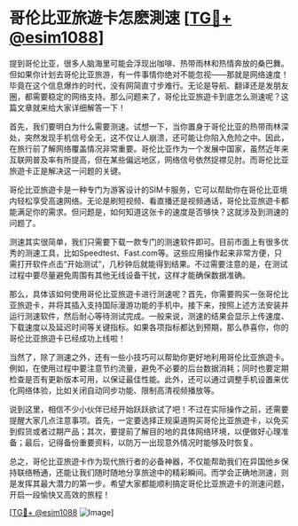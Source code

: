 # 哥伦比亚旅遊卡怎麽測速 [[TG💪+ @esim1088](https://t.me/s/esim1088)]

提到哥伦比亚，很多人脑海里可能会浮现出咖啡、热带雨林和热情奔放的桑巴舞。但如果你计划去哥伦比亚旅游，有一件事情你绝对不能忽视——那就是网络速度！毕竟在这个信息爆炸的时代，没有网简直寸步难行。无论是导航、翻译还是发朋友圈，都需要稳定的网络支持。那么问题来了，哥伦比亚旅遊卡到底怎么测速呢？这篇文章就来给大家详细解答一下！

首先，我们要明白为什么需要测速。试想一下，当你置身于哥伦比亚的热带雨林深处，突然发现手机信号全无，这不仅让人崩溃，还可能让你陷入危险之中。因此，在旅行前了解网络覆盖情况非常重要。哥伦比亚作为一个发展中国家，虽然近年来互联网普及率有所提高，但在某些偏远地区，网络信号依然捉襟见肘。而哥伦比亚旅遊卡正是解决这一问题的关键。

哥伦比亚旅遊卡是一种专门为游客设计的SIM卡服务，它可以帮助你在哥伦比亚境内轻松享受高速网络。无论是刷短视频、看直播还是视频通话，哥伦比亚旅遊卡都能满足你的需求。但问题是，如何知道这张卡的速度是否够快？这就涉及到测速的问题了。

测速其实很简单，我们只需要下载一款专门的测速软件即可。目前市面上有很多优秀的测速工具，比如Speedtest、Fast.com等。这些应用操作起来非常方便，只需打开软件点击“开始测试”，几秒钟后就能得到结果。不过需要注意的是，在测试过程中要尽量避免周围有其他无线设备干扰，这样才能确保数据准确。

那么，具体该如何使用哥伦比亚旅遊卡进行测速呢？首先，你需要购买一张哥伦比亚旅遊卡，并将其插入支持国际漫游功能的手机中。接下来，按照上述方法安装并运行测速软件，然后耐心等待测试完成。一般来说，测速的结果会显示上传速度、下载速度以及延迟时间等关键指标。如果各项指标都达到预期，那么恭喜你，你的哥伦比亚旅遊卡已经成功上线啦！

当然了，除了测速之外，还有一些小技巧可以帮助你更好地利用哥伦比亚旅遊卡。例如，在使用过程中要注意节约流量，避免不必要的后台数据消耗；同时也要定期检查是否有更新版本可用，以保证最佳性能。此外，还可以通过调整手机设置来优化网络体验，比如关闭自动同步功能、限制高清视频播放等。

说到这里，相信不少小伙伴已经开始跃跃欲试了吧！不过在实际操作之前，还需要提醒大家几点注意事项。首先，一定要选择正规渠道购买哥伦比亚旅遊卡，以免买到假货或者过期产品；其次，要提前了解目的地的具体网络环境，以便做好心理准备；最后，记得备份重要资料，以防万一出现意外情况时能够及时恢复。

总之，哥伦比亚旅遊卡作为现代旅行者的必备神器，不仅能帮助我们在异国他乡保持联络畅通，还能让我们随时随地分享旅途中的精彩瞬间。而学会正确地测速，则是发挥其最大潜力的第一步。希望大家都能顺利搞定哥伦比亚旅遊卡的测速问题，开启一段愉快又高效的旅程！

[[TG💪+ @esim1088](https://t.me/s/esim1088) ![Image](https://i.postimg.cc/4NQfJmqS/Snipaste-2025-05-13-00-14-12.png)]